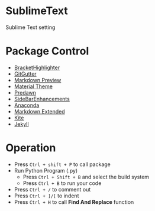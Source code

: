 # SublimeText
Sublime Text setting

# Package Control
  + [BracketHighlighter](https://packagecontrol.io/packages/BracketHighlighter)
  + [GitGutter](https://packagecontrol.io/packages/GitGutter)
  + [Markdown Preview](https://packagecontrol.io/packages/MarkdownPreview)
  + [Material Theme](https://packagecontrol.io/packages/Material%20Theme)
  + [Predawn](https://packagecontrol.io/packages/Predawn)
  + [Side​Bar​Enhancements](https://packagecontrol.io/packages/SideBarEnhancements)
  + [Anaconda](https://packagecontrol.io/packages/Anaconda)
  + [Markdown Extended](https://packagecontrol.io/packages/Markdown%20Extended#markdown-enhancements)
  + [Kite](https://kite.com/)
  + [Jekyll](https://packagecontrol.io/packages/Jekyll)

# Operation 
  + Press `Ctrl + shift + P` to call package
  + Run Python Program (.py)
    - Press `Ctrl + Shift + B` and select the build system
    - Press `Ctrl + B` to run your code
  + Press `Ctrl + /` to comment out
  + Press `Ctrl + ]/[` to indent
  + Press `Ctrl + H` to call __Find And Replace__ function
